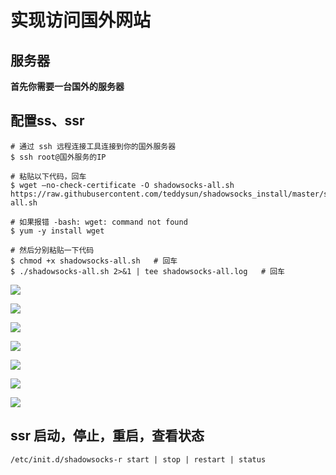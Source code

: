 # 实现访问国外网站

## 服务器

**首先你需要一台国外的服务器**

## 配置ss、ssr

```shell
# 通过 ssh 远程连接工具连接到你的国外服务器
$ ssh root@国外服务的IP

# 粘贴以下代码，回车
$ wget –no-check-certificate -O shadowsocks-all.sh https://raw.githubusercontent.com/teddysun/shadowsocks_install/master/shadowsocks-all.sh

# 如果报错 -bash: wget: command not found
$ yum -y install wget

# 然后分别粘贴一下代码
$ chmod +x shadowsocks-all.sh	# 回车
$ ./shadowsocks-all.sh 2>&1 | tee shadowsocks-all.log	# 回车
```

![](/Users/mrhuang/Downloads/笔记图片/ssr1.png)

![](/Users/mrhuang/Downloads/笔记图片/ssr2.png)

<img src="/Users/mrhuang/Downloads/笔记图片/ssr3.png"/>

![](/Users/mrhuang/Downloads/笔记图片/ssr4.png)

![](/Users/mrhuang/Downloads/笔记图片/ssr5.png)

![](/Users/mrhuang/Downloads/笔记图片/ssr6.png)

![](/Users/mrhuang/Downloads/笔记图片/ssr7.png)

## ssr 启动，停止，重启，查看状态

```shell
/etc/init.d/shadowsocks-r start | stop | restart | status
```

